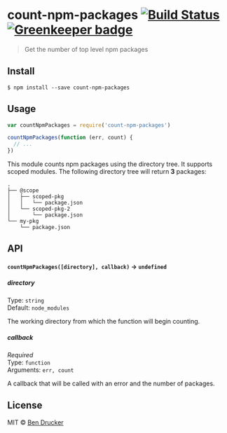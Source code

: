 # count-npm-packages [![Build Status](https://travis-ci.org/bendrucker/count-npm-packages.svg?branch=master)](https://travis-ci.org/bendrucker/count-npm-packages) [![Greenkeeper badge](https://badges.greenkeeper.io/bendrucker/count-npm-packages.svg)](https://greenkeeper.io/)

> Get the number of top level npm packages


## Install

```
$ npm install --save count-npm-packages
```


## Usage

```js
var countNpmPackages = require('count-npm-packages')

countNpmPackages(function (err, count) {
  // ...
})
```

This module counts npm packages using the directory tree. It supports scoped modules. The following directory tree will return **3** packages:

```
.
├── @scope
│   ├── scoped-pkg
│   │   └── package.json
│   └── scoped-pkg-2
│       └── package.json
└── my-pkg
    └── package.json
```

## API

#### `countNpmPackages([directory], callback)` -> `undefined`

##### directory

Type: `string`  
Default: `node_modules`

The working directory from which the function will begin counting. 

##### callback

*Required*  
Type: `function`  
Arguments: `err, count`

A callback that will be called with an error and the number of packages.

## License

MIT © [Ben Drucker](http://bendrucker.me)
